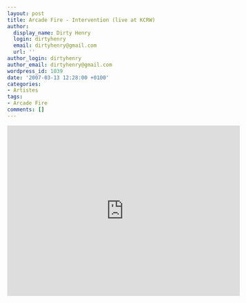```yaml
---
layout: post
title: Arcade Fire - Intervention (live at KCRW)
author:
  display_name: Dirty Henry
  login: dirtyhenry
  email: dirtyhenry@gmail.com
  url: ''
author_login: dirtyhenry
author_email: dirtyhenry@gmail.com
wordpress_id: 1039
date: '2007-03-13 12:28:00 +0100'
categories:
- Artistes
tags:
- Arcade Fire
comments: []
---
```

<iframe width="540" height="396" src="http://www.youtube.com/embed/NRUDBhdsvxA" frameborder="0" allowfullscreen></iframe>
